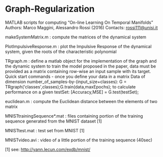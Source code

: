 # Graph-Regularization
MATLAB scripts for computing “On-line Learning On Temporal Manifolds”
Authors: Marco Maggini, Alessandro Rossi (2016) 
Contacts: rossi111@unisi.it


makeSystemMatrix.m : compute the matrices of the dynamical system

PlotImpulsiveResponse.m : plot the Impulsive Response of the dynamical system, given the roots of the characteristic polynomial

TRgraph.m : define a matlab object for the implementation of the graph and the dynamic system to train the model proposed in the paper, data must be provided as a matrix containing row-wise an input sample with its target.
Quick start commands - once you define your data in a matrix Data of dimension number_of_samples-by-(input_size+classes): 
G = TRgraph('classes',classes);G.train(data,maxEpochs);
to calculate performance on a given testSet: [Accuracy,MSE] = G.test(testSet);

euclidean.m : compute the Euclidean distance between the elements of two matrix

MNISTtrainingSequence*.mat : files containing portion of the training sequence generated from the MNIST dataset [1] 

MNISTtest.mat : test set from MNIST [1]

MNISTvideo.avi : video of a little portion of the training sequence (40sec)


[1] see: http://yann.lecun.com/exdb/mnist/
